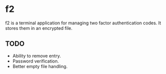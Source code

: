 f2
==

f2 is a terminal application for managing two factor authentication
codes. It stores them in an encrypted file.


## TODO

- Ability to remove entry.
- Password verification.
- Better empty file handling.
